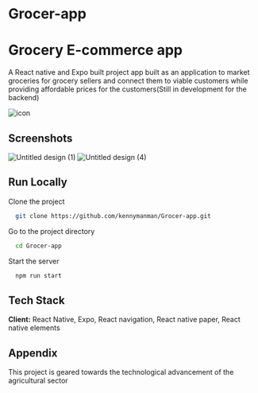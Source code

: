 

# Grocer-app
# Grocery E-commerce app

A React native and Expo built project app built as an application to market groceries for grocery sellers and connect them to viable customers while providing affordable prices for the customers(Still in development for the backend) 

![icon](https://user-images.githubusercontent.com/61712644/121791912-e77ad400-cb79-11eb-9146-4e4b2f4309b9.png)


    
## Screenshots


![Untitled design (1)](https://user-images.githubusercontent.com/61712644/122487199-a1e94d00-cf65-11eb-927c-38047720e5cb.png)
![Untitled design (4)](https://user-images.githubusercontent.com/61712644/122487206-a6156a80-cf65-11eb-995c-2f7a21031521.png)

  
## Run Locally

Clone the project

```bash
  git clone https://github.com/kennymanman/Grocer-app.git
```

Go to the project directory

```bash
  cd Grocer-app
```



Start the server

```bash
  npm run start
```

  
## Tech Stack

**Client:** React Native, Expo, React navigation, React native paper, React native elements



  
## Appendix

This project is geared towards the technological advancement of the agricultural sector
  
